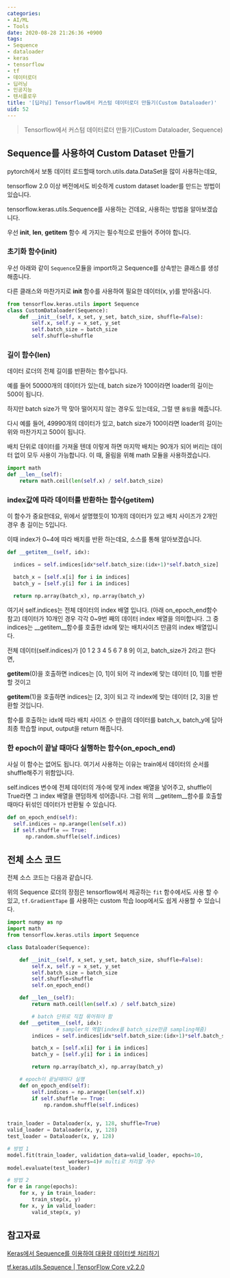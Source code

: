```yaml
---
categories:
- AI/ML
- Tools
date: 2020-08-28 21:26:36 +0900
tags:
- Sequence
- dataloader
- keras
- tensorflow
- tf
- 데이터로더
- 딥러닝
- 인공지능
- 텐서플로우
title: '[딥러닝] Tensorflow에서 커스텀 데이터로더 만들기(Custom Dataloader)'
uid: 52
---
```


> Tensorflow에서 커스텀 데이터로더 만들기(Custom Dataloader, Sequence)
> 

## Sequence를 사용하여 Custom Dataset 만들기

pytorch에서 보통 데이터 로드할때 torch.utils.data.DataSet을 많이 사용하는데요,

tensorflow 2.0 이상 버전에서도 비슷하게 custom dataset loader를 만드는 방법이 있습니다.

tensorflow.keras.utils.Sequence를 사용하는 건데요, 사용하는 방법을 알아보겠습니다.

우선 __init__, __len__, __getitem__ 함수 세 가지는 필수적으로 만들어 주어야 합니다.

### 초기화 함수(__init__)

우선 아래와 같이 `Sequence`모듈을 import하고 Sequence를 상속받는 클래스를 생성해줍니다.

다른 클래스와 마찬가지로 __init__ 함수를 사용하여 필요한 데이터(x, y)를 받아옵니다. 

```python
from tensorflow.keras.utils import Sequence
class CustomDataloader(Sequence):
	def __init__(self, x_set, y_set, batch_size, shuffle=False):
	    self.x, self.y = x_set, y_set
	    self.batch_size = batch_size
	    self.shuffle=shuffle
```

### 길이 함수(__len__)

데이터 로더의 전체 길이를 반환하는 함수입니다. 

예를 들어 50000개의 데이터가 있는데, batch size가 100이라면 loader의 길이는 500이 됩니다.

하지만 batch size가 딱 맞아 떨어지지 않는 경우도 있는데요, 그럴 땐 `올림`을 해줍니다.

다시 예를 들어, 49990개의 데이터가 있고, batch size가 100이라면 loader의 길이는 위와 마찬가지고 500이 됩니다.

배치 단위로 데이터를 가져올 텐데 이렇게 하면 마지막 배치는 90개가 되어 버리는 데이터 없이 모두 사용이 가능합니다. 이 때, 올림을 위해 math 모듈을 사용하겠습니다.

```python
import math
def __len__(self):
	return math.ceil(len(self.x) / self.batch_size)
```

### index값에 따라 데이터를 반환하는 함수(__getitem__)

이 함수가 중요한데요, 위에서 설명했듯이 10개의 데이터가 있고 배치 사이즈가 2개인 경우 총 길이는 5입니다.

이때 index가 0~4에 따라 배치를 반환 하는데요, 소스를 통해 알아보겠습니다.

```python
def __getitem__(self, idx):

  indices = self.indices[idx*self.batch_size:(idx+1)*self.batch_size]

  batch_x = [self.x[i] for i in indices]
  batch_y = [self.y[i] for i in indices]

  return np.array(batch_x), np.array(batch_y)
```

여기서 self.indices는 전체 데이터의 index 배열 입니다. (아래 on_epoch_end함수 참고) 데이터가 10개인 경우 각각 0~9번 째의 데이터 index 배열을 의미합니다. 그 중 indices는 __getitem__함수를 호출한 idx에 맞는 배치사이즈 만큼의 index 배열입니다.

전체 데이터(self.indices)가 [0 1 2 3 4 5 6 7 8 9] 이고, batch_size가 2라고 한다면,

__getitem__(0)을 호출하면 indices는 [0, 1]이 되어 각 index에 맞는 데이터 [0, 1]를 반환할 것이고

__getitem__(1)을 호출하면 indices는 [2, 3]이 되고 각 index에 맞는 데이터 [2, 3]을 반환할 것입니다.

함수를 호출하는 idx에 따라 배치 사이즈 수 만큼의 데이터를 batch_x, batch_y에 담아 최종 학습할 input, output을 return 해줍니다.

### 한 epoch이 끝날 때마다 실행하는 함수(on_epoch_end)

사실 이 함수는 없어도 됩니다. 여기서 사용하는 이유는 train에서 데이터의 순서를 shuffle해주기 위함입니다.

self.indices 변수에 전체 데이터의 개수에 맞게 index 배열을 넣어주고, shuffle이 True라면 그 index 배열을 랜덤하게 섞어줍니다. 그럼 위의 __getitem__함수를 호출할 때마다 뒤섞인 데이터가 반환될 수 있습니다.

```python
def on_epoch_end(self):
  self.indices = np.arange(len(self.x))
  if self.shuffle == True:
      np.random.shuffle(self.indices)
```

## 전체 소스 코드

전체 소스 코드는 다음과 같습니다. 

위의 Sequence 로더의 장점은 tensorflow에서 제공하는 `fit` 함수에서도 사용 할 수 있고, `tf.GradientTape` 를 사용하는 custom 학습 loop에서도 쉽게 사용할 수 있습니다.

```python
import numpy as np
import math
from tensorflow.keras.utils import Sequence

class Dataloader(Sequence):

    def __init__(self, x_set, y_set, batch_size, shuffle=False):
        self.x, self.y = x_set, y_set
        self.batch_size = batch_size
        self.shuffle=shuffle
        self.on_epoch_end()

    def __len__(self):
        return math.ceil(len(self.x) / self.batch_size)

		# batch 단위로 직접 묶어줘야 함
    def __getitem__(self, idx):
				# sampler의 역할(index를 batch_size만큼 sampling해줌)
        indices = self.indices[idx*self.batch_size:(idx+1)*self.batch_size]

        batch_x = [self.x[i] for i in indices]
        batch_y = [self.y[i] for i in indices]

        return np.array(batch_x), np.array(batch_y)

    # epoch이 끝날때마다 실행
    def on_epoch_end(self):
        self.indices = np.arange(len(self.x))
        if self.shuffle == True:
            np.random.shuffle(self.indices)
            

train_loader = Dataloader(x, y, 128, shuffle=True)
valid_loader = Dataloader(x, y, 128)
test_loader = Dataloader(x, y, 128)

# 방법 1
model.fit(train_loader, validation_data=valid_loader, epochs=10,
					workers=4)# multi로 처리할 개수
model.evaluate(test_loader)

# 방법 2
for e in range(epochs):
	for x, y in train_loader:
		train_step(x, y)
	for x, y in valid_loader:
		valid_step(x, y)
```

## 참고자료

[Keras에서 Sequence를 이용하여 대용량 데이터셋 처리하기](https://www.kwangsiklee.com/2018/11/keras%EC%97%90%EC%84%9C-sequence%EB%A5%BC-%EC%9D%B4%EC%9A%A9%ED%95%98%EC%97%AC-%EB%8C%80%EC%9A%A9%EB%9F%89-%EB%8D%B0%EC%9D%B4%ED%84%B0%EC%85%8B-%EC%B2%98%EB%A6%AC%ED%95%98%EA%B8%B0/)

[tf.keras.utils.Sequence | TensorFlow Core v2.2.0](https://www.tensorflow.org/api_docs/python/tf/keras/utils/Sequence)